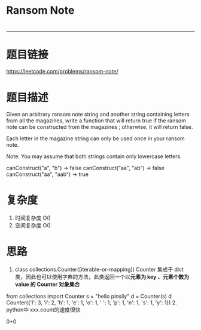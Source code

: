# Ransom Note
# 
-----------
# 题目链接
https://leetcode.com/problems/ransom-note/

# 题目描述
Given an arbitrary ransom note string and another string containing letters from all the magazines, write a function that will return true if the ransom note can be constructed from the magazines ; otherwise, it will return false.

Each letter in the magazine string can only be used once in your ransom note.

Note:
You may assume that both strings contain only lowercase letters.

canConstruct("a", "b") -> false
canConstruct("aa", "ab") -> false
canConstruct("aa", "aab") -> true

# 复杂度
1. 时间复杂度 O()
2. 空间复杂度 O()

# 思路
1. class collections.Counter([iterable-or-mapping])
Counter 集成于 dict 类，因此也可以使用字典的方法，此类返回一个以**元素为 key 、元素个数为 value 的 Counter 对象集合**

from collections import Counter
s = "hello pinsily"
d = Counter(s)
d
Counter({'l': 3, 'i': 2, 'h': 1, 'e': 1, 'o': 1, ' ': 1, 'p': 1, 'n': 1, 's': 1, 'y': 1})
2. python中 xxx.count的速度很快

0+0